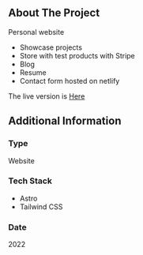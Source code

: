 ## About The Project

Personal website

- Showcase projects
- Store with test products with Stripe
- Blog
- Resume
- Contact form hosted on netlify

The live version is [Here](https://mabourassa.dev)

## Additional Information

### Type

Website

### Tech Stack

- Astro
- Tailwind CSS

### Date

2022
